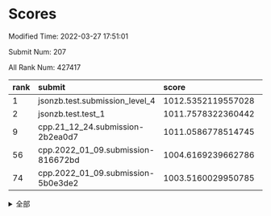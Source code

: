 # Scores

Modified Time: 2022-03-27 17:51:01

Submit Num: 207

All Rank Num: 427417

| rank |               submit               |       score        |       sigma        | pk_num |
| :--- | :--------------------------------- | :----------------- | :----------------- | :----- |
| 1    | jsonzb.test.submission_level_4     | 1012.5352119557028 | 0.8358300256858664 | 8256   |
| 2    | jsonzb.test.test_1                 | 1011.7578322360442 | 0.7823228055639094 | 8261   |
| 9    | cpp.21_12_24.submission-2b2ea0d7   | 1011.0586778514745 | 0.7571486614799525 | 8259   |
| 56   | cpp.2022_01_09.submission-816672bd | 1004.6169239662786 | 0.7197550431886142 | 8257   |
| 74   | cpp.2022_01_09.submission-5b0e3de2 | 1003.5160029950785 | 0.7205837766076586 | 8256   |


<details>
<summary>全部</summary>

| rank |                 submit                 |       score        |       sigma        | pk_num |
| :--- | :------------------------------------- | :----------------- | :----------------- | :----- |
| 1    | jsonzb.test.submission_level_4         | 1012.5352119557028 | 0.8358300256858664 | 8256   |
| 2    | jsonzb.test.test_1                     | 1011.7578322360442 | 0.7823228055639094 | 8261   |
| 3    | gobigger.level_3.submission_level_3_15 | 1011.6483315515272 | 0.7828702911320023 | 8260   |
| 4    | gobigger.level_3.submission_level_3_2  | 1011.4438783682914 | 0.763106743741181  | 8261   |
| 5    | gobigger.level_3.submission_level_3_3  | 1011.3931866939818 | 0.7757019921801348 | 8253   |
| 6    | gobigger.level_3.submission_level_3_30 | 1011.278286378492  | 0.7811030437880581 | 8263   |
| 7    | gobigger.level_3.submission_level_3_8  | 1011.2106977795953 | 0.7859286282116363 | 8260   |
| 8    | gobigger.level_3.submission_level_3_19 | 1011.0608587909006 | 0.7792543741482476 | 8259   |
| 9    | cpp.21_12_24.submission-2b2ea0d7       | 1011.0586778514745 | 0.7571486614799525 | 8259   |
| 10   | gobigger.level_3.submission_level_3_47 | 1011.0575317631074 | 0.7517446657471252 | 8266   |
| 11   | gobigger.level_3.submission_level_3_16 | 1010.9786715853173 | 0.7558195452953169 | 8264   |
| 12   | gobigger.level_3.submission_level_3_6  | 1010.967606405915  | 0.7872551168814527 | 8262   |
| 13   | gobigger.level_3.submission_level_3_11 | 1010.9045784524752 | 0.7530126311127476 | 8258   |
| 14   | gobigger.level_3.submission_level_3_32 | 1010.8725466754762 | 0.7674456215936395 | 8260   |
| 15   | gobigger.level_3.submission_level_3_25 | 1010.7554723141103 | 0.7458136453701006 | 8259   |
| 16   | gobigger.level_3.submission_level_3_43 | 1010.6769772611988 | 0.7796730153548147 | 8265   |
| 17   | gobigger.level_3.submission_level_3_38 | 1010.6736880330423 | 0.7826728635522342 | 8261   |
| 18   | gobigger.level_3.submission_level_3_21 | 1010.6632255857759 | 0.789068002803477  | 8261   |
| 19   | gobigger.level_3.submission_level_3_24 | 1010.62184166524   | 0.7617113500982352 | 8262   |
| 20   | gobigger.level_3.submission_level_3_22 | 1010.603231433924  | 0.765471647704773  | 8257   |
| 21   | gobigger.level_3.submission_level_3_31 | 1010.5959968624386 | 0.783515634272804  | 8255   |
| 22   | gobigger.level_3.submission_level_3_37 | 1010.5573509773188 | 0.7627853035835318 | 8264   |
| 23   | gobigger.level_3.submission_level_3_13 | 1010.5338236709715 | 0.7661585057105523 | 8263   |
| 24   | gobigger.level_3.submission_level_3_26 | 1010.3968190909213 | 0.7634208883763888 | 8263   |
| 25   | gobigger.level_3.submission_level_3_42 | 1010.3625781580656 | 0.7491942075007105 | 8261   |
| 26   | gobigger.level_3.submission_level_3_39 | 1010.3353488374137 | 0.7757754380334071 | 8256   |
| 27   | gobigger.level_3.submission_level_3_4  | 1010.2583947447755 | 0.7563385318675895 | 8261   |
| 28   | gobigger.level_3.submission_level_3_48 | 1010.1529379289782 | 0.7771793342961593 | 8261   |
| 29   | gobigger.level_3.submission_level_3_9  | 1010.1239636760176 | 0.7759967277704377 | 8260   |
| 30   | gobigger.level_3.submission_level_3_33 | 1010.088580748776  | 0.7571809963220114 | 8258   |
| 31   | gobigger.level_3.submission_level_3_1  | 1009.9828651835915 | 0.7524228839118086 | 8254   |
| 32   | gobigger.level_3.submission_level_3_44 | 1009.935660936995  | 0.7656183597724655 | 8263   |
| 33   | gobigger.level_3.submission_level_3_36 | 1009.7759277048499 | 0.7454191913170165 | 8265   |
| 34   | gobigger.level_3.submission_level_3_5  | 1009.6563835791509 | 0.7413418501668178 | 8252   |
| 35   | gobigger.level_3.submission_level_3_45 | 1009.6386769740742 | 0.7570421185007791 | 8258   |
| 36   | gobigger.level_3.submission_level_3_17 | 1009.6323618606997 | 0.7525604950163568 | 8262   |
| 37   | gobigger.level_3.submission_level_3_41 | 1009.6263835977081 | 0.747773515151172  | 8262   |
| 38   | gobigger.level_3.submission_level_3_10 | 1009.5408048776976 | 0.7465486408987039 | 8266   |
| 39   | gobigger.level_3.submission_level_3_49 | 1009.4865036485718 | 0.7646039590712016 | 8262   |
| 40   | gobigger.level_3.submission_level_3_0  | 1009.4497052843632 | 0.7538928842853032 | 8259   |
| 41   | gobigger.level_3.submission_level_3_7  | 1009.2806669095232 | 0.7559134396019894 | 8261   |
| 42   | gobigger.level_3.submission_level_3_35 | 1009.276269948912  | 0.7394846924023423 | 8257   |
| 43   | gobigger.level_3.submission_level_3_28 | 1009.1386772201276 | 0.7378696849002961 | 8261   |
| 44   | gobigger.level_3.submission_level_3_34 | 1009.1115299679303 | 0.7497321553332369 | 8261   |
| 45   | gobigger.level_3.submission_level_3_18 | 1009.0868703924889 | 0.7522479990572014 | 8256   |
| 46   | gobigger.level_3.submission_level_3_27 | 1008.9989127817618 | 0.7551283783691013 | 8258   |
| 47   | gobigger.level_3.submission_level_3_29 | 1008.9851954529471 | 0.7479678373045447 | 8259   |
| 48   | gobigger.level_3.submission_level_3_20 | 1008.7719897035092 | 0.7526131137595524 | 8257   |
| 49   | gobigger.level_3.submission_level_3_23 | 1008.7197905378994 | 0.7342107198891331 | 8261   |
| 50   | gobigger.level_3.submission_level_3_46 | 1008.5239165516118 | 0.7613911302901601 | 8255   |
| 51   | gobigger.level_3.submission_level_3_12 | 1008.4050015010922 | 0.7431030414667857 | 8255   |
| 52   | gobigger.level_3.submission_level_3_40 | 1008.3918407090936 | 0.7288284646916283 | 8260   |
| 53   | gobigger.level_3.submission_level_3_14 | 1008.3500325897376 | 0.7465988680557271 | 8254   |
| 54   | gobigger.level_1.submission_level_1_2  | 1005.6075408072509 | 0.722484337104012  | 8265   |
| 55   | gobigger.level_1.submission_level_1_23 | 1005.0870172759137 | 0.7179473061160869 | 8252   |
| 56   | cpp.2022_01_09.submission-816672bd     | 1004.6169239662786 | 0.7197550431886142 | 8257   |
| 57   | gobigger.level_1.submission_level_1_36 | 1004.4756650164655 | 0.7211035367512726 | 8258   |
| 58   | gobigger.level_1.submission_level_1_8  | 1004.2677456110886 | 0.71826089126524   | 8256   |
| 59   | gobigger.level_1.submission_level_1_24 | 1004.1805197478723 | 0.7270790603200192 | 8260   |
| 60   | gobigger.level_1.submission_level_1_5  | 1004.1057893712825 | 0.7261001401228393 | 8261   |
| 61   | gobigger.level_1.submission_level_1_9  | 1004.0832045833519 | 0.7264783109985754 | 8256   |
| 62   | gobigger.level_1.submission_level_1_46 | 1003.9663215074362 | 0.7115713736728482 | 8257   |
| 63   | gobigger.level_1.submission_level_1_20 | 1003.892431027581  | 0.7166147313384029 | 8263   |
| 64   | gobigger.level_1.submission_level_1_49 | 1003.8702219924294 | 0.7375662529022954 | 8257   |
| 65   | gobigger.level_1.submission_level_1_48 | 1003.8392302438531 | 0.7197402213224027 | 8257   |
| 66   | gobigger.level_1.submission_level_1_41 | 1003.8332077372158 | 0.7339129610982562 | 8262   |
| 67   | gobigger.level_1.submission_level_1_19 | 1003.8087154613835 | 0.7283697559833937 | 8261   |
| 68   | gobigger.level_1.submission_level_1_7  | 1003.8082808308129 | 0.7134332687538545 | 8263   |
| 69   | gobigger.level_1.submission_level_1_22 | 1003.7988753892085 | 0.7198517902315201 | 8259   |
| 70   | gobigger.level_1.submission_level_1_44 | 1003.7845848462766 | 0.7047248363147368 | 8256   |
| 71   | gobigger.level_1.submission_level_1_45 | 1003.6733234965592 | 0.711738839596384  | 8260   |
| 72   | gobigger.level_1.submission_level_1_18 | 1003.6546509070333 | 0.7179393544797288 | 8258   |
| 73   | gobigger.level_1.submission_level_1_30 | 1003.6094379412542 | 0.717573889840825  | 8257   |
| 74   | cpp.2022_01_09.submission-5b0e3de2     | 1003.5160029950785 | 0.7205837766076586 | 8256   |
| 75   | gobigger.level_1.submission_level_1_6  | 1003.5147583187486 | 0.7218146913850119 | 8258   |
| 76   | gobigger.level_1.submission_level_1_13 | 1003.4022862764108 | 0.7145968239887693 | 8257   |
| 77   | gobigger.level_1.submission_level_1_43 | 1003.3978160675753 | 0.7108746690438773 | 8263   |
| 78   | gobigger.level_1.submission_level_1_39 | 1003.391546763679  | 0.7137988972906458 | 8256   |
| 79   | gobigger.level_1.submission_level_1_35 | 1003.3415479571078 | 0.7197882584487834 | 8260   |
| 80   | gobigger.level_1.submission_level_1_15 | 1003.328520841648  | 0.7206781667423973 | 8256   |
| 81   | gobigger.level_1.submission_level_1_12 | 1003.2996593510318 | 0.7100047649989027 | 8260   |
| 82   | gobigger.level_1.submission_level_1_32 | 1003.2536091166137 | 0.7332480156369354 | 8258   |
| 83   | gobigger.level_1.submission_level_1_38 | 1003.219827509842  | 0.7150611581600725 | 8264   |
| 84   | gobigger.level_1.submission_level_1_1  | 1003.1533955211744 | 0.7124398720312928 | 8255   |
| 85   | gobigger.level_1.submission_level_1_47 | 1003.0878594807625 | 0.7333927451668193 | 8267   |
| 86   | gobigger.level_1.submission_level_1_34 | 1003.0848362534163 | 0.7130858253939052 | 8261   |
| 87   | gobigger.level_1.submission_level_1_37 | 1003.0824618951934 | 0.7021796808332994 | 8255   |
| 88   | gobigger.level_1.submission_level_1_21 | 1003.0437763891211 | 0.7216634818856159 | 8258   |
| 89   | gobigger.level_1.submission_level_1_0  | 1003.0067890500403 | 0.7130118965128044 | 8262   |
| 90   | gobigger.level_1.submission_level_1_31 | 1002.8928064897606 | 0.7095691557820077 | 8263   |
| 91   | gobigger.level_1.submission_level_1_17 | 1002.8518978953906 | 0.7201593741483007 | 8261   |
| 92   | gobigger.level_1.submission_level_1_33 | 1002.8376056010958 | 0.7169328052226088 | 8262   |
| 93   | gobigger.level_1.submission_level_1_4  | 1002.7798646434713 | 0.7190977336959502 | 8261   |
| 94   | gobigger.level_1.submission_level_1_16 | 1002.6524810038333 | 0.7108985889621836 | 8264   |
| 95   | gobigger.level_1.submission_level_1_25 | 1002.5987025924281 | 0.7006676196022127 | 8257   |
| 96   | gobigger.level_1.submission_level_1_10 | 1002.5779948595658 | 0.7082378862654257 | 8259   |
| 97   | gobigger.level_1.submission_level_1_40 | 1002.570290965121  | 0.7198265416067751 | 8257   |
| 98   | gobigger.level_1.submission_level_1_27 | 1002.5501477634731 | 0.6983786368604232 | 8261   |
| 99   | gobigger.level_1.submission_level_1_42 | 1002.425231605219  | 0.7154494711304651 | 8261   |
| 100  | gobigger.level_1.submission_level_1_29 | 1002.4035696987632 | 0.7222899692144169 | 8260   |
| 101  | gobigger.level_1.submission_level_1_26 | 1002.319998525326  | 0.7198059135763786 | 8257   |
| 102  | gobigger.level_1.submission_level_1_3  | 1002.3152498186927 | 0.7095646084689519 | 8258   |
| 103  | gobigger.level_1.submission_level_1_14 | 1002.0101065825143 | 0.7226496362768605 | 8258   |
| 104  | gobigger.level_1.submission_level_1_11 | 1001.9304696078138 | 0.711808723082881  | 8257   |
| 105  | gobigger.level_1.submission_level_1_28 | 1001.8538347424513 | 0.7108518425606734 | 8266   |
| 106  | gobigger.random.submission_random_20   | 997.3588778153306  | 0.7176547164730216 | 8261   |
| 107  | gobigger.random.submission_random_44   | 997.1530337868779  | 0.7083823897764547 | 8254   |
| 108  | gobigger.random.submission_random_48   | 997.087712879949   | 0.7006260765011411 | 8256   |
| 109  | gobigger.random.submission_random_16   | 997.0863775270597  | 0.7069870167630385 | 8263   |
| 110  | gobigger.random.submission_random_49   | 997.0839318795702  | 0.7101871720549257 | 8263   |
| 111  | gobigger.random.submission_random_36   | 997.0530940991308  | 0.7278925609337319 | 8258   |
| 112  | gobigger.random.submission_random_41   | 996.9695102805202  | 0.7067856999628849 | 8261   |
| 113  | gobigger.random.submission_random_11   | 996.9464169134076  | 0.7236637127558866 | 8259   |
| 114  | gobigger.random.submission_random_12   | 996.8398960473413  | 0.7179702980221015 | 8258   |
| 115  | gobigger.random.submission_random_30   | 996.7499288869303  | 0.7016753656579232 | 8254   |
| 116  | gobigger.random.submission_random_19   | 996.7455679388759  | 0.7098514334817507 | 8263   |
| 117  | gobigger.random.submission_random_26   | 996.7155932733452  | 0.715721873087378  | 8258   |
| 118  | gobigger.random.submission_random_24   | 996.7066461373759  | 0.7109232803151552 | 8259   |
| 119  | gobigger.random.submission_random_27   | 996.5037438430257  | 0.7083460306553131 | 8266   |
| 120  | gobigger.random.submission_random_21   | 996.4643264416333  | 0.706772805331834  | 8258   |
| 121  | gobigger.random.submission_random_8    | 996.4347916530752  | 0.7035709720563283 | 8257   |
| 122  | gobigger.random.submission_random_2    | 996.3742389404889  | 0.7113372856778347 | 8260   |
| 123  | gobigger.random.submission_random_13   | 996.3086748551544  | 0.7172085857872844 | 8258   |
| 124  | gobigger.random.submission_random_0    | 996.1993057529072  | 0.7100947501432097 | 8260   |
| 125  | gobigger.random.submission_random_39   | 996.1785786282952  | 0.7067243511385362 | 8254   |
| 126  | gobigger.random.submission_random_9    | 996.1117996254444  | 0.7060667195259507 | 8256   |
| 127  | gobigger.random.submission_random_5    | 996.0751979159551  | 0.7227031626371836 | 8259   |
| 128  | gobigger.random.submission_random_18   | 996.0614655578316  | 0.7174252264248029 | 8257   |
| 129  | gobigger.random.submission_random_43   | 996.0512541438276  | 0.7194655006857258 | 8262   |
| 130  | gobigger.random.submission_random_46   | 995.9677932005636  | 0.7245353194773712 | 8256   |
| 131  | gobigger.random.submission_random_31   | 995.9543016026697  | 0.7188238961960507 | 8258   |
| 132  | gobigger.random.submission_random_35   | 995.8703147964357  | 0.7158761742530521 | 8256   |
| 133  | gobigger.random.submission_random_6    | 995.8638827624623  | 0.7188490670473501 | 8256   |
| 134  | gobigger.random.submission_random_15   | 995.8494075826231  | 0.7117034634170464 | 8258   |
| 135  | gobigger.random.submission_random_32   | 995.8342234004423  | 0.7079943816909741 | 8262   |
| 136  | gobigger.random.submission_random_34   | 995.8331633797567  | 0.7154739415394635 | 8256   |
| 137  | gobigger.random.submission_random_17   | 995.6963431057736  | 0.7232505009434864 | 8262   |
| 138  | gobigger.random.submission_random_45   | 995.6476697398917  | 0.7141194289744752 | 8257   |
| 139  | gobigger.random.submission_random_7    | 995.6408047853181  | 0.710725694621927  | 8262   |
| 140  | gobigger.random.submission_random_28   | 995.5878925386701  | 0.7116760432846538 | 8264   |
| 141  | gobigger.random.submission_random_33   | 995.5665109487614  | 0.7114828759755717 | 8254   |
| 142  | gobigger.random.submission_random_14   | 995.5418504967562  | 0.714290410393433  | 8257   |
| 143  | gobigger.random.submission_random_38   | 995.4286926491268  | 0.7187217875571961 | 8259   |
| 144  | gobigger.random.submission_random_47   | 995.421743427116   | 0.7001320767305029 | 8257   |
| 145  | gobigger.random.submission_random_4    | 995.4043435285121  | 0.7137205342636334 | 8259   |
| 146  | gobigger.random.submission_random_40   | 995.4011533273789  | 0.727386138131168  | 8259   |
| 147  | gobigger.random.submission_random_23   | 995.3610989746967  | 0.713458311810603  | 8251   |
| 148  | gobigger.random.submission_random_29   | 995.3532277603481  | 0.7077715598006754 | 8259   |
| 149  | gobigger.level_2.submission_level_2_27 | 995.1256334730635  | 0.7179992747633012 | 8260   |
| 150  | gobigger.random.submission_random_3    | 995.0492607882862  | 0.7172463298067291 | 8258   |
| 151  | gobigger.random.submission_random_10   | 995.0112915654882  | 0.723843984248007  | 8258   |
| 152  | gobigger.random.submission_random_42   | 994.8304013959269  | 0.7278566464404762 | 8261   |
| 153  | gobigger.random.submission_random_25   | 994.7434981295944  | 0.7296658856552785 | 8258   |
| 154  | gobigger.random.submission_random_37   | 994.7220819296299  | 0.7037221573953626 | 8259   |
| 155  | gobigger.random.submission_random_1    | 994.632555294116   | 0.705867650509264  | 8257   |
| 156  | gobigger.random.submission_random_22   | 994.6299088205715  | 0.7093961681635227 | 8263   |
| 157  | gobigger.level_2.submission_level_2_43 | 994.1926193891217  | 0.7352896631074286 | 8262   |
| 158  | gobigger.level_2.submission_level_2_9  | 993.5332514078837  | 0.7285676959803352 | 8262   |
| 159  | gobigger.level_2.submission_level_2_21 | 993.4053981176438  | 0.7295591817063817 | 8260   |
| 160  | gobigger.level_2.submission_level_2_19 | 993.1466930890252  | 0.736022077308181  | 8261   |
| 161  | gobigger.level_2.submission_level_2_13 | 993.0778864182016  | 0.7370288721738352 | 8257   |
| 162  | gobigger.level_2.submission_level_2_35 | 992.9753531091476  | 0.7472975629709023 | 8253   |
| 163  | gobigger.level_2.submission_level_2_29 | 992.9710013369406  | 0.7234896958718536 | 8261   |
| 164  | gobigger.level_2.submission_level_2_12 | 992.9138915378634  | 0.740202253398331  | 8262   |
| 165  | gobigger.level_2.submission_level_2_46 | 992.8863752796493  | 0.733910155954958  | 8260   |
| 166  | gobigger.level_2.submission_level_2_45 | 992.7942594051623  | 0.7420767165617774 | 8263   |
| 167  | gobigger.level_2.submission_level_2_41 | 992.6812613277755  | 0.7416817394853056 | 8256   |
| 168  | gobigger.level_2.submission_level_2_18 | 992.6370735252657  | 0.7335848299505098 | 8262   |
| 169  | gobigger.level_2.submission_level_2_8  | 992.6074660335892  | 0.7581802854996218 | 8258   |
| 170  | gobigger.level_2.submission_level_2_42 | 992.5667319818542  | 0.7320564915119319 | 8260   |
| 171  | gobigger.level_2.submission_level_2_24 | 992.4145057616579  | 0.7453594281405767 | 8258   |
| 172  | gobigger.level_2.submission_level_2_32 | 992.3898788316721  | 0.7318003701761041 | 8258   |
| 173  | gobigger.level_2.submission_level_2_15 | 992.3647950352891  | 0.7219091420959121 | 8260   |
| 174  | gobigger.level_2.submission_level_2_48 | 992.3552329224979  | 0.7475288303098592 | 8256   |
| 175  | gobigger.level_2.submission_level_2_44 | 992.3296285741907  | 0.7433499545543802 | 8263   |
| 176  | gobigger.level_2.submission_level_2_30 | 992.3245404383525  | 0.743382888896858  | 8260   |
| 177  | gobigger.level_2.submission_level_2_28 | 992.2942080738084  | 0.7537411143839159 | 8261   |
| 178  | gobigger.level_2.submission_level_2_11 | 992.2469318747641  | 0.7492635190490273 | 8255   |
| 179  | gobigger.level_2.submission_level_2_6  | 992.1955071323324  | 0.7448438431904949 | 8257   |
| 180  | gobigger.level_2.submission_level_2_5  | 992.193618597885   | 0.7453468324902943 | 8265   |
| 181  | gobigger.level_2.submission_level_2_38 | 992.0997369135216  | 0.7412020003076756 | 8257   |
| 182  | gobigger.level_2.submission_level_2_0  | 992.0182331901282  | 0.7485451151680258 | 8261   |
| 183  | gobigger.level_2.submission_level_2_10 | 991.992435064244   | 0.7396658640139144 | 8258   |
| 184  | gobigger.level_2.submission_level_2_2  | 991.9568250641191  | 0.7442120397135024 | 8264   |
| 185  | gobigger.level_2.submission_level_2_17 | 991.9513771515134  | 0.735409372485022  | 8261   |
| 186  | gobigger.level_2.submission_level_2_16 | 991.859713882713   | 0.7334646532570646 | 8263   |
| 187  | gobigger.level_2.submission_level_2_20 | 991.8511217947101  | 0.7579943472027497 | 8258   |
| 188  | gobigger.level_2.submission_level_2_37 | 991.7903925182437  | 0.7604485631742408 | 8258   |
| 189  | gobigger.level_2.submission_level_2_26 | 991.7894608085938  | 0.7536406466475251 | 8256   |
| 190  | gobigger.level_2.submission_level_2_1  | 991.6961662514975  | 0.7423733361615629 | 8256   |
| 191  | gobigger.level_2.submission_level_2_22 | 991.6682439205323  | 0.7467267296343746 | 8260   |
| 192  | gobigger.level_2.submission_level_2_25 | 991.6339717666455  | 0.7580225414195843 | 8264   |
| 193  | gobigger.level_2.submission_level_2_36 | 991.3575866735277  | 0.7691856982028761 | 8263   |
| 194  | gobigger.level_2.submission_level_2_14 | 991.3503396922961  | 0.7342182989832313 | 8260   |
| 195  | gobigger.level_2.submission_level_2_49 | 991.301099129144   | 0.7516578241484746 | 8257   |
| 196  | gobigger.level_2.submission_level_2_40 | 991.2960529593981  | 0.7506162722353723 | 8261   |
| 197  | gobigger.level_2.submission_level_2_39 | 991.2707333313208  | 0.7530232393721064 | 8256   |
| 198  | gobigger.level_2.submission_level_2_47 | 991.2610149993004  | 0.7354404791267376 | 8261   |
| 199  | gobigger.level_2.submission_level_2_23 | 991.244354116711   | 0.7465508639738202 | 8262   |
| 200  | gobigger.level_2.submission_level_2_7  | 991.1959276376282  | 0.7701312079071579 | 8256   |
| 201  | gobigger.level_2.submission_level_2_4  | 991.1868629572726  | 0.7589457786566165 | 8259   |
| 202  | gobigger.level_2.submission_level_2_31 | 991.1310094381539  | 0.7605186516901572 | 8260   |
| 203  | gobigger.level_2.submission_level_2_34 | 991.119494448879   | 0.7472735527576351 | 8261   |
| 204  | gobigger.level_2.submission_level_2_3  | 991.0524420270511  | 0.7498399464109268 | 8257   |
| 205  | gobigger.level_2.submission_level_2_33 | 990.8517909863509  | 0.7364974264229366 | 8260   |
| 206  | gobigger.none.submission_none_0        | 976.6996573564364  | 1.3684684877746307 | 8253   |
| 207  | gobigger.none.submission_none_1        | 975.9993509791913  | 1.5185499648990959 | 8259   |

</details>